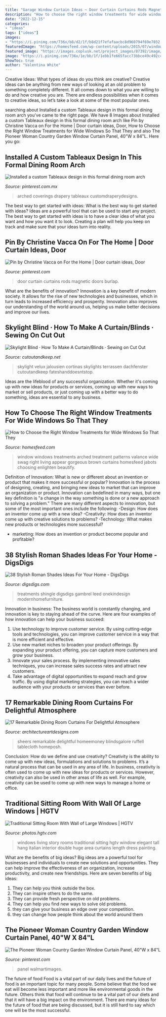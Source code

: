 ```yaml
---
title: "Garage Window Curtain Ideas ~ Door Curtain Curtains Rods Magnetic Doors Burlap"
description: "How to choose the right window treatments for wide windows so that they"
date: "2022-12-15"
categories:
- "ideas"
tags: ["ideas"]
images:
- "https://i.pinimg.com/736x/b8/d2/1f/b8d21f7efafaacbc8d960794f69e7032.jpg"
featuredImage: "https://homesfeed.com/wp-content/uploads/2015/07/window-treatments-for-wide-windows-with-brown-valance-and-brown-sofa-and-cushions-for-living-room.jpg"
featured_image: "https://images.coplusk.net/project_images/87392/image/DSCF1435_1301760285.jpg"
image: "https://i.pinimg.com/736x/1e/bb/1f/1ebb1fe665facc73bbce49c492ccb902--magnetic-curtain-rods-door-curtains.jpg"
ShowToc: true
author: "Valentina White"
---
```



Creative Ideas: What types of ideas do you think are creative?
Creative ideas can be anything from new ways of looking at an old problem to something completely different. It all comes down to what you are willing to do and how creative you are. There are endless possibilities when it comes to creative ideas, so let’s take a look at some of the most popular ones.

	

		
searching about Installed a custom Tableaux design in this formal dining room arch you've came to the right page. We have 8 Images about Installed a custom Tableaux design in this formal dining room arch like Pin by Christine Vacca on For the Home | Door curtain ideas, Door, How to Choose the Right Window Treatments for Wide Windows So That They and also The Pioneer Woman Country Garden Window Curtain Panel, 40&quot;W x 84&quot;L. Here you go:
		
    
## Installed A Custom Tableaux Design In This Formal Dining Room Arch

<img loading=lazy src="https://i.pinimg.com/736x/64/88/b1/6488b11f9d4e0c0f79573df07a2534b6--arched-window-treatments-arch-windows.jpg" onerror="this.onerror=null;this.src='https://tse1.mm.bing.net/th?id=OIP.NCQXpEFeV0RK3MlyTxe3BAHaLH&amp;pid=15.1';" alt="Installed a custom Tableaux design in this formal dining room arch">

_Source: pinterest.com.mx_

>arched coverings drapery tableaux customdraperydesigns. 

	

The best way to get started with ideas: What is the best way to get started with ideas?
Ideas are a powerful tool that can be used to start any project. The best way to get started with ideas is to have a clear idea of what you want and how you want it to look. Creating a plan will help you keep on track and make sure that your ideas turn into reality.

    
## Pin By Christine Vacca On For The Home | Door Curtain Ideas, Door

<img loading=lazy src="https://i.pinimg.com/736x/1e/bb/1f/1ebb1fe665facc73bbce49c492ccb902--magnetic-curtain-rods-door-curtains.jpg" onerror="this.onerror=null;this.src='https://tse3.mm.bing.net/th?id=OIP.dQFmu6xSzb7O-NEh0Uh9yQHaJ3&amp;pid=15.1';" alt="Pin by Christine Vacca on For the Home | Door curtain ideas, Door">

_Source: pinterest.com_

>door curtain curtains rods magnetic doors burlap. 

	

What are the benefits of innovation?
Innovation is a key benefit of modern society. It allows for the rise of new technologies and businesses, which in turn leads to increased efficiency and prosperity. Innovation also improves our understanding of the world around us, helping us make better decisions and improve our lives.

    
## Skylight Blind · How To Make A Curtain/Blinds · Sewing On Cut Out

<img loading=lazy src="https://images.coplusk.net/project_images/87392/image/DSCF1435_1301760285.jpg" onerror="this.onerror=null;this.src='https://tse3.mm.bing.net/th?id=OIP.suJ6IWxy1so5yTux47yVWwHaJ4&amp;pid=15.1';" alt="Skylight Blind · How To Make A Curtain/Blinds · Sewing on Cut Out">

_Source: cutoutandkeep.net_

>skylight velux jalousien cortinas skylights terrassen dachfenster cutoutandkeep fateshanddoesntstop. 

	

Ideas are the lifeblood of any successful organization. Whether it's coming up with new ideas for products or services, coming up with new ways to market or sell products, or just coming up with a better way to do something, ideas are essential to any business.

    
## How To Choose The Right Window Treatments For Wide Windows So That They

<img loading=lazy src="https://homesfeed.com/wp-content/uploads/2015/07/window-treatments-for-wide-windows-with-brown-valance-and-brown-sofa-and-cushions-for-living-room.jpg" onerror="this.onerror=null;this.src='https://tse3.mm.bing.net/th?id=OIP.ICQwS8Sc9i2O0iE03lgtGgHaFo&amp;pid=15.1';" alt="How to Choose the Right Window Treatments for Wide Windows So That They">

_Source: homesfeed.com_

>window windows treatments arched treatment patterns valance wide swag right living appear gorgeous brown curtains homesfeed jabots choosing enlighten beautify. 

	

Definition of Innovation: What is new or different about an invention or product that makes it more successful or popular?
Innovation is the process of designing, creating, and bringing new ideas to market that can improve an organization or product. Innovation can bedefined in many ways, but one key definition is "a change in the way something is done or a new approach to solving a problem." 
There are many different aspects to innovation, but some of the most important ones include the following: 
-Design: How does an inventor come up with a new idea? 
-Creativity: How does an inventor come up with creative solutions to problems? 
-Technology: What makes new products or technologies more successful? 
- marketing: How does an invention or product become popular and profitable?

    
## 38 Stylish Roman Shades Ideas For Your Home - DigsDigs

<img loading=lazy src="https://www.digsdigs.com/photos/stylish-roman-shades-ideas-for-your-home-21-554x846.jpg" onerror="this.onerror=null;this.src='https://tse2.mm.bing.net/th?id=OIP.whl_Y8NSdpBlIyByozxN6AHaLT&amp;pid=15.1';" alt="38 Stylish Roman Shades Ideas For Your Home - DigsDigs">

_Source: digsdigs.com_

>treatments shingle digsdigs gambrel leed onekindesign modernhomefurniture. 

	

Innovation in business:
The business world is constantly changing, and innovation is key to staying ahead of the curve. Here are four examples of how innovation can help your business succeed: 
1. Use technology to improve customer service. By using cutting-edge tools and technologies, you can improve customer service in a way that is more efficient and effective.
2. Use new market niches to broaden your product offerings. By expanding your product offering, you can capture more customers and grow your business. 
3. Innovate your sales process. By implementing innovative sales techniques, you can increase sales success rates and attract new customers. 
4. Take advantage of digital opportunities to expand reach and grow traffic. By using digital marketing strategies, you can reach a wider audience with your products or services than ever before.

    
## 17 Remarkable Dining Room Curtains For Delightful Atmosphere

<img loading=lazy src="https://www.architectureartdesigns.com/wp-content/uploads/2015/12/112-630x555.jpg" onerror="this.onerror=null;this.src='https://tse3.mm.bing.net/th?id=OIP.4JvT8c-Hrf8k400otVly5wHaGh&amp;pid=15.1';" alt="17 Remarkable Dining Room Curtains For Delightful Atmosphere">

_Source: architectureartdesigns.com_

>sheers remarkable delightful homeemoney blindsgalore ruffell tablecloth homeposh. 

	

Conclusion: How do we define and use creativity?
Creativity is the ability to come up with new ideas, formulations and solutions to problems. It’s a natural process that can be used in any area of life. In business, creativity is often used to come up with new ideas for products or services. However, creativity can also be used in other areas of life as well. For example, creativity can be used to come up with new ways to manage a home or office.

    
## Traditional Sitting Room With Wall Of Large Windows | HGTV

<img loading=lazy src="https://hgtvhome.sndimg.com/content/dam/images/hgtv/fullset/2011/12/2/0/DP_Charles-Neal-living-room-red-painting_s4x3.jpg.rend.hgtvcom.966.1288.suffix/1400963451300.jpeg" onerror="this.onerror=null;this.src='https://tse3.mm.bing.net/th?id=OIP.c0u2mLlNLUgMJCIndxeAWAHaJ4&amp;pid=15.1';" alt="Traditional Sitting Room With Wall of Large Windows | HGTV">

_Source: photos.hgtv.com_

>windows living story rooms traditional sitting hgtv window elegant tall hang italian interior double huge area curtains length dress painting. 

	

What are the benefits of big ideas?
Big ideas are a powerful tool for businesses and individuals to create new solutions and opportunities. They can help improve the effectiveness of an organization, increase productivity, and create new friendships. Here are seven benefits of big ideas:
1. They can help you think outside the box.
2. They can inspire others to do the same.
3. They can provide fresh perspective on old problems.
4. They can help you find new ways to solve old problems.
5. they can give your business an edge over your competition.
6. they can change how people think about the world around them     
    
## The Pioneer Woman Country Garden Window Curtain Panel, 40&quot;W X 84&quot;L

<img loading=lazy src="https://i.pinimg.com/736x/b8/d2/1f/b8d21f7efafaacbc8d960794f69e7032.jpg" onerror="this.onerror=null;this.src='https://tse4.mm.bing.net/th?id=OIP.8PhJ8PwxCeH8p4E1TzznZQAAAA&amp;pid=15.1';" alt="The Pioneer Woman Country Garden Window Curtain Panel, 40&quot;W x 84&quot;L">

_Source: pinterest.com_

>panel walmartimages. 

	

The future of food
Food is a vital part of our daily lives and the future of food is an important topic for many people. Some believe that the food we eat will become less important and more like environmental goods in the future. Others think that food will continue to be a vital part of our diets and that it will have a big impact on the environment. There are many ideas for the future of food that are being discussed, but it is still hard to say which one will be the most successful.

